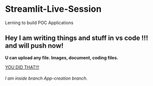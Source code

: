 # Streamlit-Live-Session
 Lerning to build POC Applications
<h2>
Hey I am writing things and stuff in vs code !!! and will push now!
</h2>

<b> 
U can upload any file. Images, document, coding files.
</b>

<u> YOU DID THAT!!!</U>


<h6>
I am inside branch App-creation branch.
</h6>